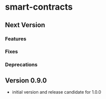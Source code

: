 # smart-contracts

## Next Version
### Features
### Fixes
### Deprecations

## Version 0.9.0
- initial version and release candidate for 1.0.0
